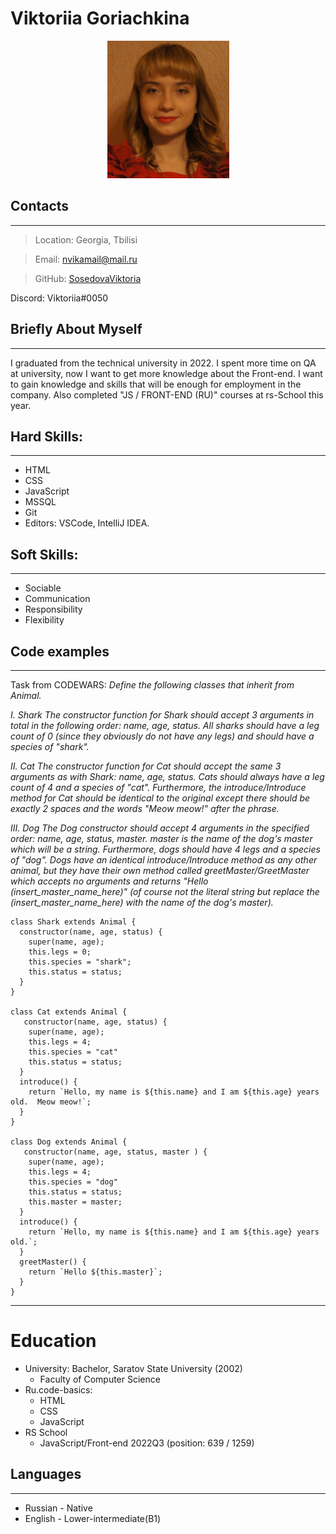 # **Viktoriia Goriachkina**

<p align="center">
    <img src="./image.jpg" alt="victoria_goriachkina" width="195" height="220" />
</p>

## Contacts
***
> Location: Georgia, Tbilisi

> Email: nvikamail@mail.ru

> GitHub: [SosedovaViktoria][2]

Discord: Viktoriia#0050

## Briefly About Myself
***
I graduated from the technical university in 2022. I spent more time on QA at university, now I want to get more knowledge about the Front-end. I want to gain knowledge and skills that will be enough for employment in the company. Also completed "JS / FRONT-END (RU)" courses at rs-School this year.

## Hard Skills:
***
* HTML
* CSS
* JavaScript
* MSSQL
* Git
* Editors: VSCode, IntelliJ IDEA.

## Soft Skills:
***
* Sociable
* Communication
* Responsibility
* Flexibility

## Code examples
***
Task from CODEWARS: _Define the following classes that inherit from Animal._

_I. Shark
The constructor function for Shark should accept 3 arguments in total in the following order: name, age, status. All sharks should have a leg count of 0 (since they obviously do not have any legs) and should have a species of "shark"._

_II. Cat
The constructor function for Cat should accept the same 3 arguments as with Shark: name, age, status. Cats should always have a leg count of 4 and a species of "cat".
Furthermore, the introduce/Introduce method for Cat should be identical to the original except there should be exactly 2 spaces and the words "Meow meow!" after the phrase._

_III. Dog
The Dog constructor should accept 4 arguments in the specified order: name, age, status, master. master is the name of the dog's master which will be a string. Furthermore, dogs should have 4 legs and a species of "dog".
Dogs have an identical introduce/Introduce method as any other animal, but they have their own method called greetMaster/GreetMaster which accepts no arguments and returns "Hello (insert_master_name_here)" (of course not the literal string but replace the (insert_master_name_here) with the name of the dog's master)._

```
class Shark extends Animal {
  constructor(name, age, status) {
    super(name, age);
    this.legs = 0;
    this.species = "shark";
    this.status = status;
  }
}

class Cat extends Animal {
   constructor(name, age, status) {
    super(name, age);
    this.legs = 4;
    this.species = "cat"
    this.status = status;
  }
  introduce() {
    return `Hello, my name is ${this.name} and I am ${this.age} years old.  Meow meow!`;
  }
}

class Dog extends Animal {
   constructor(name, age, status, master ) {
    super(name, age);
    this.legs = 4;
    this.species = "dog"
    this.status = status;
    this.master = master;
  }
  introduce() {
    return `Hello, my name is ${this.name} and I am ${this.age} years old.`;
  }
  greetMaster() {
    return `Hello ${this.master}`;
  }
}
```
***

Education
===
* University: Bachelor, Saratov State University (2002)
    * Faculty of Computer Science
* Ru.code-basics:
    * HTML
    * CSS
    * JavaScript
* RS School
    * JavaScript/Front-end 2022Q3 (position: 639 / 1259)

## Languages
***
* Russian - Native
* English - Lower-intermediate(B1)


[1]: http://b.org
[2]: https://github.com/SosedovaViktoria
